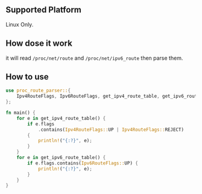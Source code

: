 ## Supported Platform
Linux Only.

## How dose it work
it will read `/proc/net/route` and `/proc/net/ipv6_route` then parse them.

## How to use

```rust
use proc_route_parser::{
    Ipv4RouteFlags, Ipv6RouteFlags, get_ipv4_route_table, get_ipv6_route_table,
};

fn main() {
    for e in get_ipv4_route_table() {
        if e.flags
            .contains(Ipv4RouteFlags::UP | Ipv4RouteFlags::REJECT)
        {
            println!("{:?}", e);
        }
    }
    for e in get_ipv6_route_table() {
        if e.flags.contains(Ipv6RouteFlags::UP) {
            println!("{:?}", e);
        }
    }
}
```